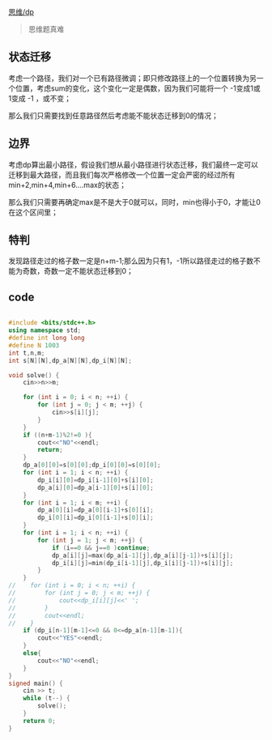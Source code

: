 <!--
 * @Author: Z-Es-0 141395766+Z-Es-0@users.noreply.github.com
 * @Date: 2024-08-10 13:32:25
 * @LastEditors: Z-Es-0 141395766+Z-Es-0@users.noreply.github.com
 * @LastEditTime: 2024-08-10 23:37:29
 * @FilePath: \Algorithm-learning-and-communication\24暑假集训\暑假\8-11.md
 * @Description: 这是默认设置,请设置`customMade`, 打开koroFileHeader查看配置 进行设置: https://github.com/OBKoro1/koro1FileHeader/wiki/%E9%85%8D%E7%BD%AE
-->
[思维/dp](https://codeforces.com/contest/1695/problem/C)

> 思维题真难

## 状态迁移

考虑一个路径，我们对一个已有路径微调；即只修改路径上的一个位置转换为另一个位置，考虑sum的变化，这个变化一定是偶数，因为我们可能将一个 -1变成1或 1变成 -1 ，或不变；

那么我们只需要找到任意路径然后考虑能不能状态迁移到0的情况；

## 边界

考虑dp算出最小路径，假设我们想从最小路径进行状态迁移，我们最终一定可以迁移到最大路径，而且我们每次严格修改一个位置一定会严密的经过所有min+2,min+4,min+6....max的状态；

那么我们只需要再确定max是不是大于0就可以，同时，min也得小于0，才能让0在这个区间里；

## 特判

发现路径走过的格子数一定是n+m-1;那么因为只有1，-1所以路径走过的格子数不能为奇数，奇数一定不能状态迁移到0；

## code

```cpp

#include <bits/stdc++.h>
using namespace std;
#define int long long
#define N 1003
int t,n,m;
int s[N][N],dp_a[N][N],dp_i[N][N];

void solve() {
    cin>>n>>m;

    for (int i = 0; i < n; ++i) {
        for (int j = 0; j < m; ++j) {
            cin>>s[i][j];
        }
    }
    if ((n+m-1)%2!=0 ){
        cout<<"NO"<<endl;
        return;
    }
    dp_a[0][0]=s[0][0];dp_i[0][0]=s[0][0];
    for (int i = 1; i < n; ++i) {
        dp_i[i][0]=dp_i[i-1][0]+s[i][0];
        dp_a[i][0]=dp_a[i-1][0]+s[i][0];
    }
    for (int i = 1; i < m; ++i) {
        dp_a[0][i]=dp_a[0][i-1]+s[0][i];
        dp_i[0][i]=dp_i[0][i-1]+s[0][i];
    }
    for (int i = 1; i < n; ++i) {
        for (int j = 1; j < m; ++j) {
            if (i==0 && j==0 )continue;
            dp_a[i][j]=max(dp_a[i-1][j],dp_a[i][j-1])+s[i][j];
            dp_i[i][j]=min(dp_i[i-1][j],dp_i[i][j-1])+s[i][j];
        }
    }
//    for (int i = 0; i < n; ++i) {
//        for (int j = 0; j < m; ++j) {
//            cout<<dp_i[i][j]<<' ';
//        }
//        cout<<endl;
//    }
    if (dp_i[n-1][m-1]<=0 && 0<=dp_a[n-1][m-1]){
        cout<<"YES"<<endl;
    }
    else{
        cout<<"NO"<<endl;
    }
}
signed main() {
    cin >> t;
    while (t--) {
        solve();
    }
    return 0;
}
```
